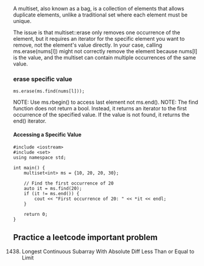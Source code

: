 A multiset, also known as a bag, is a collection of elements that allows duplicate elements, unlike a traditional set where each element must be unique.

The issue is that multiset::erase only removes one occurrence of the element, but it requires an iterator for the specific element you want to remove, not the element's value directly. In your case, calling ms.erase(nums[l]) might not correctly remove the element because nums[l] is the value, and the multiset can contain multiple occurrences of the same value.

### erase specific value
```
ms.erase(ms.find(nums[l]));
```

NOTE: Use ms.rbegin() to access last element not ms.end().
NOTE: The find function does not return a bool. Instead, it returns an iterator to the first occurrence of the specified value. If the value is not found, it returns the end() iterator.

#### Accessing a Specific Value
```
#include <iostream>
#include <set>
using namespace std;

int main() {
    multiset<int> ms = {10, 20, 20, 30};

    // Find the first occurrence of 20
    auto it = ms.find(20);
    if (it != ms.end()) {
        cout << "First occurrence of 20: " << *it << endl;
    }

    return 0;
}
```

## Practice a leetcode important problem
1438. Longest Continuous Subarray With Absolute Diff Less Than or Equal to Limit